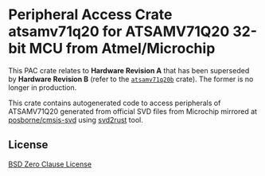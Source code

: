 # Peripheral Access Crate atsamv71q20 for ATSAMV71Q20 32-bit MCU from Atmel/Microchip

This PAC crate relates to **Hardware Revision A** that has been superseded by **Hardware Revision B** (refer to the [`atsamv71q20b`](https://https://crates.io/crates/atsamv71q20b) crate). The former is no longer in production.

This crate contains autogenerated code to access peripherals of ATSAMV71Q20 generated from official SVD files from Microchip mirrored at [posborne/cmsis-svd](https://github.com/posborne/cmsis-svd) using [svd2rust](https://github.com/rust-embedded/svd2rust/) tool.

## License

[BSD Zero Clause License](https://choosealicense.com/licenses/0bsd/)
